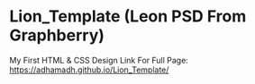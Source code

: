 # Lion_Template (Leon PSD From Graphberry) 
My First HTML &amp; CSS Design 
Link For Full Page:
  https://adhamadh.github.io/Lion_Template/
  
